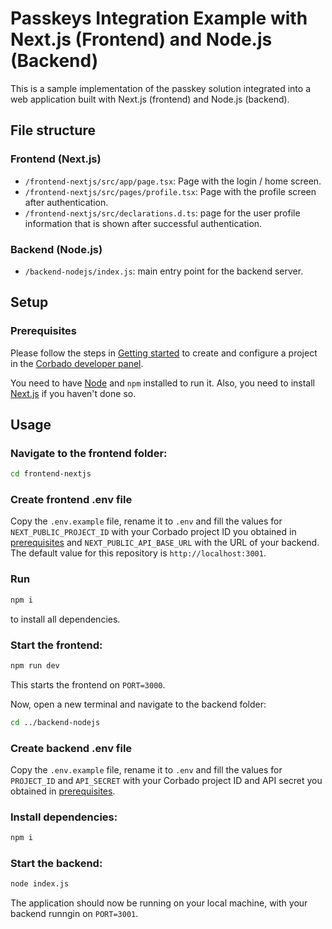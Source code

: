 # Passkeys Integration Example with Next.js (Frontend) and Node.js (Backend)

This is a sample implementation of the passkey solution integrated into a web application built with Next.js (frontend)
and Node.js (backend).

## File structure

### Frontend (Next.js)

- `/frontend-nextjs/src/app/page.tsx`: Page with the login / home screen.
- `/frontend-nextjs/src/pages/profile.tsx`: Page with the profile screen after authentication.
- `/frontend-nextjs/src/declarations.d.ts`: page for the user profile information that is shown after successful authentication.

### Backend (Node.js)

- `/backend-nodejs/index.js`: main entry point for the backend server.

## Setup

### Prerequisites

Please follow the steps in [Getting started](https://docs.corbado.com/overview/getting-started) to create and configure
a project in the [Corbado developer panel](https://app.corbado.com/signin#register).

You need to have [Node](https://nodejs.org/en/download) and `npm` installed to run it. Also, you need to
install [Next.js](https://nextjs.org/learn/basics/create-nextjs-app) if you haven't done so.

## Usage


### Navigate to the frontend folder:

```bash
cd frontend-nextjs
```

### Create frontend .env file
Copy the `.env.example` file, rename it to `.env` and fill the values for `NEXT_PUBLIC_PROJECT_ID` with your Corbado project ID you obtained in [prerequisites](#prerequisites) and `NEXT_PUBLIC_API_BASE_URL` with the URL of your backend. The default value for this repository is `http://localhost:3001`.

### Run

```bash
npm i
```

to install  all dependencies.

### Start the frontend:
```bash
npm run dev
```
This starts the frontend on `PORT=3000`.

Now, open a new terminal and navigate to the backend folder:

```bash
cd ../backend-nodejs
```

### Create backend .env file
Copy the `.env.example` file, rename it to `.env` and fill the values for `PROJECT_ID` and `API_SECRET` with your Corbado project ID and API secret you obtained in [prerequisites](#prerequisites).

### Install dependencies:

```bash
npm i
```

### Start the backend:

```bash
node index.js
```

The application should now be running on your local machine, with your backend runngin on `PORT=3001`.
